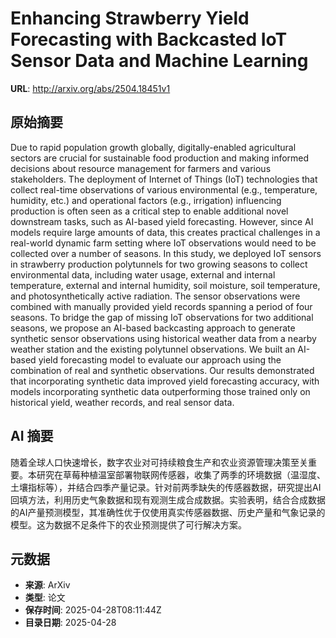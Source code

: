 # Enhancing Strawberry Yield Forecasting with Backcasted IoT Sensor Data and Machine Learning

**URL**: http://arxiv.org/abs/2504.18451v1

## 原始摘要

Due to rapid population growth globally, digitally-enabled agricultural
sectors are crucial for sustainable food production and making informed
decisions about resource management for farmers and various stakeholders. The
deployment of Internet of Things (IoT) technologies that collect real-time
observations of various environmental (e.g., temperature, humidity, etc.) and
operational factors (e.g., irrigation) influencing production is often seen as
a critical step to enable additional novel downstream tasks, such as AI-based
yield forecasting. However, since AI models require large amounts of data, this
creates practical challenges in a real-world dynamic farm setting where IoT
observations would need to be collected over a number of seasons. In this
study, we deployed IoT sensors in strawberry production polytunnels for two
growing seasons to collect environmental data, including water usage, external
and internal temperature, external and internal humidity, soil moisture, soil
temperature, and photosynthetically active radiation. The sensor observations
were combined with manually provided yield records spanning a period of four
seasons. To bridge the gap of missing IoT observations for two additional
seasons, we propose an AI-based backcasting approach to generate synthetic
sensor observations using historical weather data from a nearby weather station
and the existing polytunnel observations. We built an AI-based yield
forecasting model to evaluate our approach using the combination of real and
synthetic observations. Our results demonstrated that incorporating synthetic
data improved yield forecasting accuracy, with models incorporating synthetic
data outperforming those trained only on historical yield, weather records, and
real sensor data.


## AI 摘要

随着全球人口快速增长，数字农业对可持续粮食生产和农业资源管理决策至关重要。本研究在草莓种植温室部署物联网传感器，收集了两季的环境数据（温湿度、土壤指标等），并结合四季产量记录。针对前两季缺失的传感器数据，研究提出AI回填方法，利用历史气象数据和现有观测生成合成数据。实验表明，结合合成数据的AI产量预测模型，其准确性优于仅使用真实传感器数据、历史产量和气象记录的模型。这为数据不足条件下的农业预测提供了可行解决方案。

## 元数据

- **来源**: ArXiv
- **类型**: 论文
- **保存时间**: 2025-04-28T08:11:44Z
- **目录日期**: 2025-04-28
